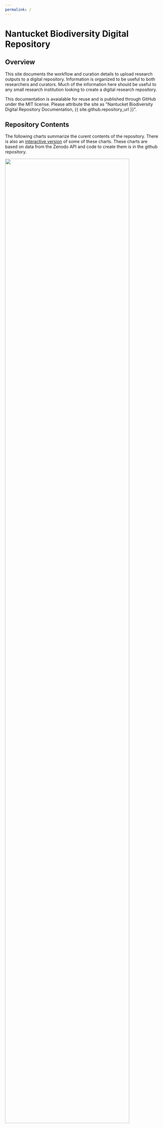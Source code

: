 ```yaml
---
permalink: /
---
```


# Nantucket Biodiversity Digital Repository


## Overview

This site documents the workflow and curation details to upload research outputs to a digital repository.  Information is organized to be useful to both researchers and curators.  Much of the information here should be useful to any small research institution looking to create a digital research repository.

This documentation is avaialable for reuse and is published through GitHub under the MIT license.  Please attribute the site as "Nantucket Biodiversity Digital Repository Documentation, {{ site.github.repository_url }}". 

## Repository Contents

The following charts summarize the curent contents of the repository. There is also an <a href="https://amckennafoster.shinyapps.io/shiny-app/" target="_blank">interactive version</a> of some of these charts. These charts are based on data from the Zenodo API and code to create them is in the github repository.

<div>

<div class="container">
<div class="one"><a href="https://raw.githubusercontent.com/nantucketbiodiversity/NBIdigitalrepo/master/docs/assets/images/upload.png"><img src="https://raw.githubusercontent.com/nantucketbiodiversity/NBIdigitalrepo/master/docs/assets/images/upload.png" height="90%" width="90%">
</a></div>
<div class="two"><a href="https://raw.githubusercontent.com/nantucketbiodiversity/NBIdigitalrepo/master/docs/assets/images/files.png"><img src="https://raw.githubusercontent.com/nantucketbiodiversity/NBIdigitalrepo/master/docs/assets/images/files.png" height="90%" width="90%">
</a></div>
</div>

<div class="container">
<div class="one"><a href="https://raw.githubusercontent.com/nantucketbiodiversity/NBIdigitalrepo/master/docs/assets/images/geography.png"><img src="https://raw.githubusercontent.com/nantucketbiodiversity/NBIdigitalrepo/master/docs/assets/images/geography.png" height="90%" width="90%">
</a></div>
<div class="two"><a href="https://raw.githubusercontent.com/nantucketbiodiversity/NBIdigitalrepo/master/docs/assets/images/groups.png"><img src="https://raw.githubusercontent.com/nantucketbiodiversity/NBIdigitalrepo/master/docs/assets/images/groups.png" height="90%" width="90%">
</a></div>
</div>

<div class="container">
<div class="one"><a href="https://raw.githubusercontent.com/nantucketbiodiversity/NBIdigitalrepo/master/docs/assets/images/types.png"><img src="https://raw.githubusercontent.com/nantucketbiodiversity/NBIdigitalrepo/master/docs/assets/images/types.png" height="90%" width="90%">
</a></div>
<div class="two"><a href="https://raw.githubusercontent.com/nantucketbiodiversity/NBIdigitalrepo/master/docs/assets/images/method.png"><img src="https://raw.githubusercontent.com/nantucketbiodiversity/NBIdigitalrepo/master/docs/assets/images/method.png" height="90%" width="90%">
</a></div>
</div>

</div>